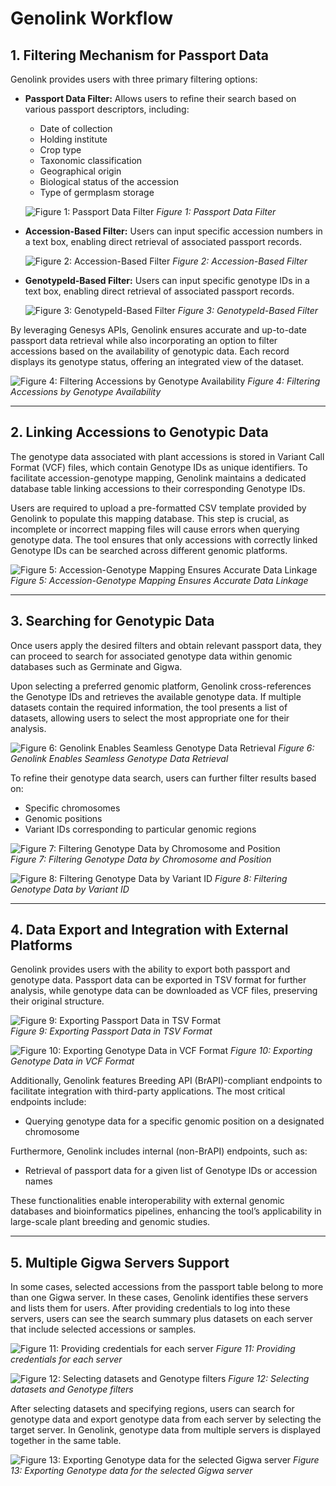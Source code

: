 # Genolink Workflow

## 1. Filtering Mechanism for Passport Data

Genolink provides users with three primary filtering options:

- **Passport Data Filter:** Allows users to refine their search based on various passport descriptors, including:  
  - Date of collection  
  - Holding institute  
  - Crop type  
  - Taxonomic classification  
  - Geographical origin  
  - Biological status of the accession  
  - Type of germplasm storage  

  ![Figure 1: Passport Data Filter](../images/g1.png)
  *Figure 1: Passport Data Filter*

- **Accession-Based Filter:** Users can input specific accession numbers in a text box, enabling direct retrieval of associated passport records.

  ![Figure 2: Accession-Based Filter](../images/g2.png)
  *Figure 2: Accession-Based Filter*

- **GenotypeId-Based Filter:** Users can input specific genotype IDs in a text box, enabling direct retrieval of associated passport records.
  
  ![Figure 3: GenotypeId-Based Filter](../images/g3.png)
  *Figure 3: GenotypeId-Based Filter*
  
By leveraging Genesys APIs, Genolink ensures accurate and up-to-date passport data retrieval while also incorporating an option to filter accessions based on the availability of genotypic data. Each record displays its genotype status, offering an integrated view of the dataset.

  ![Figure 4: Filtering Accessions by Genotype Availability](../images/g4.png)
  *Figure 4: Filtering Accessions by Genotype Availability*

---

## 2. Linking Accessions to Genotypic Data

The genotype data associated with plant accessions is stored in Variant Call Format (VCF) files, which contain Genotype IDs as unique identifiers. To facilitate accession-genotype mapping, Genolink maintains a dedicated database table linking accessions to their corresponding Genotype IDs.

Users are required to upload a pre-formatted CSV template provided by Genolink to populate this mapping database. This step is crucial, as incomplete or incorrect mapping files will cause errors when querying genotype data. The tool ensures that only accessions with correctly linked Genotype IDs can be searched across different genomic platforms.

![Figure 5: Accession-Genotype Mapping Ensures Accurate Data Linkage](../images/g5.png)
*Figure 5: Accession-Genotype Mapping Ensures Accurate Data Linkage*

---

## 3. Searching for Genotypic Data

Once users apply the desired filters and obtain relevant passport data, they can proceed to search for associated genotype data within genomic databases such as Germinate and Gigwa.

Upon selecting a preferred genomic platform, Genolink cross-references the Genotype IDs and retrieves the available genotype data. If multiple datasets contain the required information, the tool presents a list of datasets, allowing users to select the most appropriate one for their analysis.

![Figure 6: Genolink Enables Seamless Genotype Data Retrieval](../images/g7.png)
*Figure 6: Genolink Enables Seamless Genotype Data Retrieval*

To refine their genotype data search, users can further filter results based on:  
- Specific chromosomes  
- Genomic positions  
- Variant IDs corresponding to particular genomic regions  

![Figure 7: Filtering Genotype Data by Chromosome and Position](../images/g8.png)  
*Figure 7: Filtering Genotype Data by Chromosome and Position*

![Figure 8: Filtering Genotype Data by Variant ID](../images/g9.png)
*Figure 8: Filtering Genotype Data by Variant ID*

---

## 4. Data Export and Integration with External Platforms

Genolink provides users with the ability to export both passport and genotype data. Passport data can be exported in TSV format for further analysis, while genotype data can be downloaded as VCF files, preserving their original structure.

![Figure 9: Exporting Passport Data in TSV Format](../images/g10.png)  
*Figure 9: Exporting Passport Data in TSV Format*

![Figure 10: Exporting Genotype Data in VCF Format](../images/g11.png)
*Figure 10: Exporting Genotype Data in VCF Format*

Additionally, Genolink features Breeding API (BrAPI)-compliant endpoints to facilitate integration with third-party applications. The most critical endpoints include:  
- Querying genotype data for a specific genomic position on a designated chromosome  

Furthermore, Genolink includes internal (non-BrAPI) endpoints, such as:  
- Retrieval of passport data for a given list of Genotype IDs or accession names  

These functionalities enable interoperability with external genomic databases and bioinformatics pipelines, enhancing the tool’s applicability in large-scale plant breeding and genomic studies.

---

## 5. Multiple Gigwa Servers Support

In some cases, selected accessions from the passport table belong to more than one Gigwa server. In these cases, Genolink identifies these servers and lists them for users. After providing credentials to log into these servers, users can see the search summary plus datasets on each server that include selected accessions or samples.

![Figure 11: Providing credentials for each server](../images/g12.png)
*Figure 11: Providing credentials for each server*

![Figure 12: Selecting datasets and Genotype filters](../images/g13.png)
*Figure 12: Selecting datasets and Genotype filters*

After selecting datasets and specifying regions, users can search for genotype data and export genotype data from each server by selecting the target server. In Genolink, genotype data from multiple servers is displayed together in the same table.

![Figure 13: Exporting Genotype data for the selected Gigwa server](../images/g14.png)
*Figure 13: Exporting Genotype data for the selected Gigwa server*


